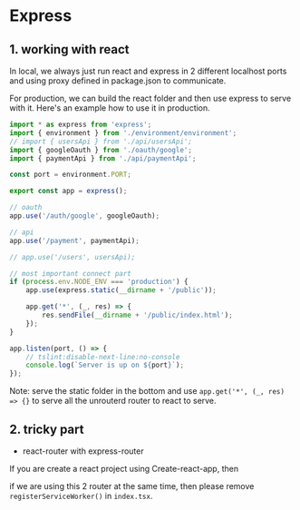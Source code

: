 # Express

## 1. working with react

In local, we always just run react and express in 2 different localhost ports and using proxy defined in package.json to communicate. 

For production, we can build the react folder and then use express to serve with it. Here's an example how to use it in production.

```ts
import * as express from 'express';
import { environment } from './environment/environment';
// import { usersApi } from './api/usersApi';
import { googleOauth } from './oauth/google';
import { paymentApi } from './api/paymentApi';

const port = environment.PORT;

export const app = express();

// oauth
app.use('/auth/google', googleOauth);

// api
app.use('/payment', paymentApi);

// app.use('/users', usersApi);

// most important connect part
if (process.env.NODE_ENV === 'production') {
    app.use(express.static(__dirname + '/public'));

    app.get('*', (_, res) => {
        res.sendFile(__dirname + '/public/index.html');
    });
}

app.listen(port, () => {
    // tslint:disable-next-line:no-console
    console.log(`Server is up on ${port}`);
});
```

Note: serve the static folder in the bottom and use `app.get('*', (_, res) => {}` to serve all the unrouterd router to react to serve.

## 2. tricky part

- react-router with express-router

If you are create a react project using Create-react-app, then

if we are using this 2 router at the same time, then please remove `registerServiceWorker()` in `index.tsx`.